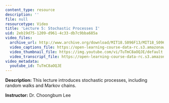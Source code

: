 ```yaml
---
content_type: resource
description: ''
file: null
resourcetype: Video
title: 'Lecture 5: Stochastic Processes I'
uid: 2eb19d75-1209-d961-4c33-db7c9bba685a
video_files:
  archive_url: http://www.archive.org/download/MIT18.S096F13/MIT18_S096F13_lec05_300k.mp4
  video_captions_file: https://open-learning-course-data-rc.s3.amazonaws.com/18-s096-topics-in-mathematics-with-applications-in-finance-fall-2013/bfd51aee77035779b7db80bdb358f60e_TuTmC8aOQJE.vtt
  video_thumbnail_file: https://img.youtube.com/vi/TuTmC8aOQJE/default.jpg
  video_transcript_file: https://open-learning-course-data-rc.s3.amazonaws.com/18-s096-topics-in-mathematics-with-applications-in-finance-fall-2013/1cfe28fa1f8db6b15de2e693a0f712e9_TuTmC8aOQJE.pdf
video_metadata:
  youtube_id: TuTmC8aOQJE
---
```


**Description:** This lecture introduces stochastic processes, including random walks and Markov chains.

**Instructor:** Dr. Choongbum Lee